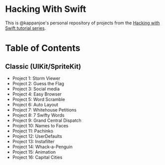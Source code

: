 # Hacking With Swift

This is @kappanjoe's personal repository of projects from the [Hacking with Swift tutorial series](https://www.hackingwithswift.com).

# Table of Contents

## Classic (UIKit/SpriteKit)

- Project 1: Storm Viewer
- Project 2: Guess the Flag
- Project 3: Social media
- Project 4: Easy Browser
- Project 5: Word Scramble
- Project 6: Auto Layout
- Project 7: Whitehouse Petitions
- Project 8: 7 Swifty Words
- Project 9: Grand Central Dispatch
- Project 10: Names to Faces
- Project 11: Pachinko
- Project 12: UserDefaults
- Project 13: Instafilter
- Project 14: Whack-a-Penguin
- Project 15: Animation
- Project 16: Capital Cities